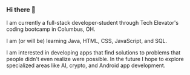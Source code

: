 ### Hi there 👋

<!--
**heatherpiper/heatherpiper** is a ✨ _special_ ✨ repository because its `README.md` (this file) appears on your GitHub profile.

Here are some ideas to get you started:

- 🔭 I’m currently working on ...
- 🌱 I’m currently learning ...
- 👯 I’m looking to collaborate on ...
- 🤔 I’m looking for help with ...
- 💬 Ask me about ...
- 📫 How to reach me: ...
- 😄 Pronouns: ...
- ⚡ Fun fact: ...
-->

I am currently a full-stack developer-student through Tech Elevator's coding bootcamp in Columbus, OH.

I am (or will be) learning Java, HTML, CSS, JavaScript, and SQL.

I am interested in developing apps that find solutions to problems that people didn't even realize were possible. In the future I hope to explore specialized areas like AI, crypto, and Android app development. 
